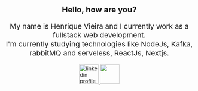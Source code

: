 <h2 align="center">
  Hello, how are you?
</h2>
<p align="center" style="font-size: 1.2rem">
  My name is Henrique Vieira and I currently work as a fullstack web development.
</br>
  I'm currently studying technologies like NodeJs, Kafka, rabbitMQ and serveless, ReactJs, Nextjs.
</p>
<!-- <p align="left">
  <img
    align="center"
    height="165"
    src="https://github-readme-stats.vercel.app/api?username=henricker&count_private=true&show_icons=true&custom_title=Github%20Status&hide=issues&theme=github_dark"
  /> 
  <img align="center" src="https://github-readme-stats.vercel.app/api/top-langs/?username=henricker&layout=compact&theme=github_dark"> 
</p>
 -->
<p align="center">
  <a href="https://www.linkedin.com/in/henrique-vieira-406b781a7/" target="_blank" align="left">
      <img src="https://res.cloudinary.com/andretorquato/image/upload/v1619373619/readmes/linkedin_ronjde.png" alt="linkedin profile" width="52">
  </a>
<a href="https://www.instagram.com/henriicker/" target="_blank" align="right">
  <img src="https://res.cloudinary.com/andretorquato/image/upload/v1619373619/readmes/instagram_g5jldt.png" width="52">
</a>
</p>

